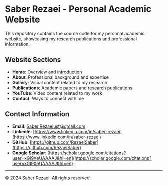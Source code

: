 # Saber Rezaei - Personal Academic Website

This repository contains the source code for my personal academic website, showcasing my research publications and professional information.

## Website Sections

- **Home**: Overview and introduction
- **About**: Professional background and expertise
- **Gallery**: Visual content related to my research
- **Publications**: Academic papers and research publications
- **YouTube**: Video content related to my work
- **Contact**: Ways to connect with me


## Contact Information

- **Email**: Saber.Rezaeiust@gmail.com
- **LinkedIn**: [https://www.linkedin.com/in/saber-rezaei](https://www.linkedin.com/in/saber-rezaei)
- **GitHub**: [https://github.com/RezaeiSaber](https://github.com/RezaeiSaber)
- **Google Scholar**: [https://scholar.google.com/citations?user=xGl9XeUAAAAJ&hl=en](https://scholar.google.com/citations?user=xGl9XeUAAAAJ&hl=en)
  

---

© 2024 Saber Rezaei. All rights reserved.
